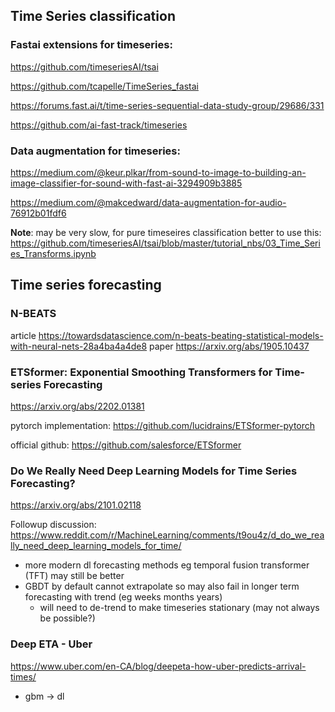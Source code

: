 ## Time Series classification

### Fastai extensions for timeseries:

https://github.com/timeseriesAI/tsai

https://github.com/tcapelle/TimeSeries_fastai 

https://forums.fast.ai/t/time-series-sequential-data-study-group/29686/331

https://github.com/ai-fast-track/timeseries

### Data augmentation for timeseries:
https://medium.com/@keur.plkar/from-sound-to-image-to-building-an-image-classifier-for-sound-with-fast-ai-3294909b3885

https://medium.com/@makcedward/data-augmentation-for-audio-76912b01fdf6

**Note**: may be very slow, for pure timeseires classification better to use this: https://github.com/timeseriesAI/tsai/blob/master/tutorial_nbs/03_Time_Series_Transforms.ipynb

## Time series forecasting
### N-BEATS
article https://towardsdatascience.com/n-beats-beating-statistical-models-with-neural-nets-28a4ba4a4de8
paper https://arxiv.org/abs/1905.10437

### ETSformer: Exponential Smoothing Transformers for Time-series Forecasting
https://arxiv.org/abs/2202.01381

pytorch implementation: https://github.com/lucidrains/ETSformer-pytorch

official github: https://github.com/salesforce/ETSformer

### Do We Really Need Deep Learning Models for Time Series Forecasting?

https://arxiv.org/abs/2101.02118

Followup discussion: https://www.reddit.com/r/MachineLearning/comments/t9ou4z/d_do_we_really_need_deep_learning_models_for_time/
- more modern dl forecasting methods eg temporal fusion transformer (TFT) may still be better
- GBDT by default cannot extrapolate so may also fail in longer term forecasting with trend (eg weeks months years)
  - will need to de-trend to make timeseries stationary (may not always be possible?)
  
  
### Deep ETA - Uber
https://www.uber.com/en-CA/blog/deepeta-how-uber-predicts-arrival-times/
- gbm -> dl
